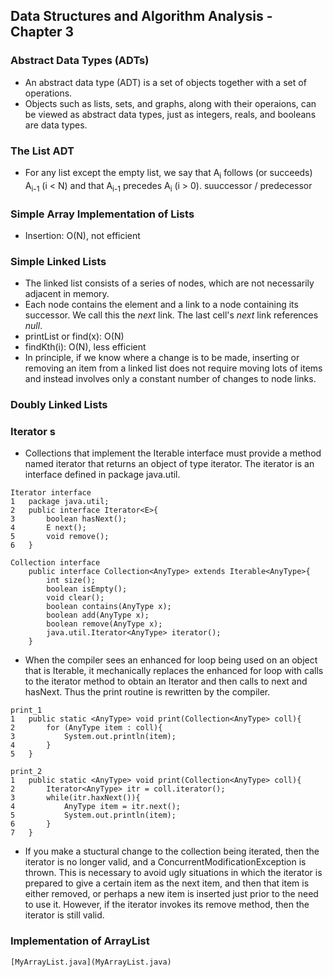 ## Data Structures and Algorithm Analysis - Chapter 3
### Abstract Data Types (ADTs)
* An abstract data type (ADT) is a set of objects together with a set of operations.
* Objects such as lists, sets, and graphs, along with their operaions, can be viewed as abstract data types, just as integers, reals, and booleans are data types.
### The List ADT
* For any list except the empty list, we say that A<sub>i</sub> follows (or succeeds) A<sub>i-1</sub> (i < N) and that A<sub>i-1</sub> precedes A<sub>i</sub> (i > 0). suuccessor / predecessor
### Simple Array Implementation of Lists
* Insertion: O(N), not efficient
### Simple Linked Lists
* The linked list consists of a series of nodes, which are not necessarily adjacent in memory.
* Each node contains the element and a link to a node containing its successor. We call this the <I>next</I> link. The last cell's <I>next</I> link references <I>null</I>.
* printList or find(x): O(N)
* findKth(i): O(N), less efficient
* In principle, if we know where a change is to be made, inserting or removing an item from a linked list does not require moving lots of items and instead involves only a constant number of changes to node links.
### Doubly Linked Lists
### Iterator s
* Collections that implement the Iterable interface must provide a method named iterator that returns an object of type iterator. The iterator is an interface defined in package java.util.
```
Iterator interface
1	package java.util;
2	public interface Iterator<E>{
3		boolean hasNext();
4		E next();
5		void remove();
6	}
```
```
Collection interface
	public interface Collection<AnyType> extends Iterable<AnyType>{
		int size();
		boolean isEmpty();
		void clear();
		boolean contains(AnyType x);
		boolean add(AnyType x);
		boolean remove(AnyType x);
		java.util.Iterator<AnyType> iterator();
	}
```
* When the compiler sees an enhanced for loop being used on an object that is Iterable, it mechanically replaces the enhanced for loop with calls to the iterator method to obtain an Iterator and then calls to next and hasNext. Thus the print routine is rewritten by the compiler.
```
print_1
1	public static <AnyType> void print(Collection<AnyType> coll){
2		for (AnyType item : coll){
3			System.out.println(item);
4		}
5	}
```
```
print_2
1	public static <AnyType> void print(Collection<AnyType> coll){
2		Iterator<AnyType> itr = coll.iterator();
3		while(itr.haxNext()){
4			AnyType item = itr.next();
5			System.out.println(item);
6		}
7	}
```
* If you make a stuctural change to the collection being iterated, then the iterator is no longer valid, and a ConcurrentModificationException is thrown. This is necessary to avoid ugly situations in which the iterator is prepared to give a certain item as the next item, and then that item is either removed, or perhaps a new item is inserted just prior to the need to use it. However, if the iterator invokes its remove method, then the iterator is still valid.
### Implementation of ArrayList
```
[MyArrayList.java](MyArrayList.java)
```
